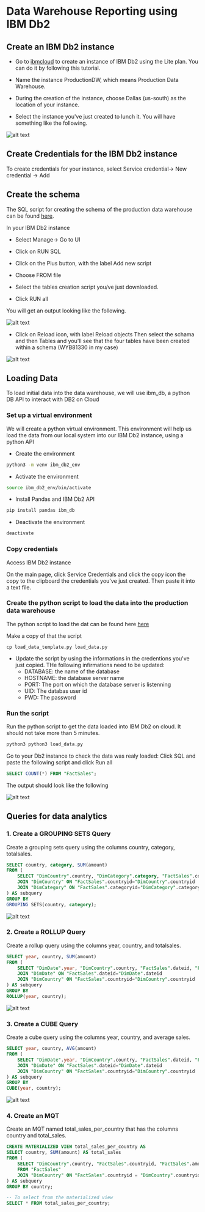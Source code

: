 # Data Warehouse Reporting using IBM Db2

## Create an IBM Db2 instance

- Go to [ibmcloud]() to create an instance of IBM Db2 using the Lite plan. You can do it by following this tutorial.
- Name the instance ProductionDW, which means Production Data Warehouse.
- During the creation of the instance, choose Dallas (us-south) as the location of your instance.

- Select the instance you've just created to lunch it. You will have something like the following.

![alt text](./../../resources/images/lunch_db2_instance.png)

## Create Credentials for the IBM Db2 instance

To create credentials for your instance, select Service credential-> New credential -> Add

## Create the schema

The SQL script for creating the schema of the production data warehouse can be found [here](./../../resources/create_tables.sql).

In your IBM Db2 instance
- Select Manage-> Go to UI
- Click on RUN SQL

- Click on the Plus button, with the label Add new script

- Choose FROM file

- Select the tables creation script you/ve just downloaded.

- Click RUN all

You will get an output looking like the following.

![alt text](./../../resources/images/create_tables.png)

- Click on Reload icon, with label Reload objects
Then select the schama and then Tables and you'll see that the four tables have been created within a schema (WYB81330 in my case)

![alt text](./../../resources/tables_list.png)

## Loading Data

To load initial data into the data warehouse, we will use ibm_db, a python DB API to interact with DB2 on Cloud

### Set up a virtual environment
We will create a python virtual environment. This environment will help us load the data from our local system into our IBM Db2 instance, using a python API

- Create the environment

```sh
python3 -m venv ibm_db2_env
```

- Activate the environment

```sh
source ibm_db2_env/bin/activate
```
- Install Pandas and IBM Db2 API

```sh
pip install pandas ibm_db
```

- Deactivate the environment

```sh
deactivate
```

### Copy credentials

Access IBM Db2 instance

On the main page, click Service Credentials and click the copy icon the copy to the clipboard the credentials you've just created. Then paste it into a text file.

### Create the python script to load the data into the production data warehouse

The python script to load the dat can be found here [here](./../../load_data_template.py)

Make a copy of that the script
```
cp load_data_template.py load_data.py
```
- Update the script by using the informations in the credentions you've just copied. THe following infirmations need to be updated:
    - DATABASE: the name of the database
    - HOSTNAME: the database server name
    - PORT: The port on which the database server is listenning
    - UID: The databas user id
    - PWD: The password

### Run the script

Run the python script to get the data loaded into IBM Db2 on cloud. It should not take more than 5 minutes.

```sh
python3 python3 load_data.py
```

Go to your Db2 instance to check the data was realy loaded: Click SQL and paste the following script and click Run all

```sql
SELECT COUNT(*) FROM "FactSales";
```

The output should look like the following

![alt text](./../../resources/images/data_load.png)

## Queries for data analytics

### 1. Create a GROUPING SETS Query

Create a grouping sets query using the columns country, category, totalsales.

```sql
SELECT country, category, SUM(amount)
FROM (
    SELECT "DimCountry".country, "DimCategory".category, "FactSales".countryid, "FactSales".categoryid, amount FROM "FactSales"
    JOIN "DimCountry" ON "FactSales".countryid="DimCountry".countryid
    JOIN "DimCategory" ON "FactSales".categoryid="DimCategory".categoryid
) AS subquery
GROUP BY
GROUPING SETS(country, category);
```

![alt text](./../../resources/images/ibm_db2/groupingsets.png)

### 2. Create a ROLLUP Query

Create a rollup query using the columns year, country, and totalsales.

```sql
SELECT year, country, SUM(amount)
FROM (
    SELECT "DimDate".year, "DimCountry".country, "FactSales".dateid, "FactSales".countryid, amount FROM "FactSales"
    JOIN "DimDate" ON "FactSales".dateid="DimDate".dateid
    JOIN "DimCountry" ON "FactSales".countryid="DimCountry".countryid
) AS subquery
GROUP BY
ROLLUP(year, country);

```

![alt text](./../../resources/images/ibm_db2/rollup.png)

### 3. Create a CUBE Query

Create a cube query using the columns year, country, and average sales.

```sql
SELECT year, country, AVG(amount)
FROM (
    SELECT "DimDate".year, "DimCountry".country, "FactSales".dateid, "FactSales".countryid, amount FROM "FactSales"
    JOIN "DimDate" ON "FactSales".dateid="DimDate".dateid
    JOIN "DimCountry" ON "FactSales".countryid="DimCountry".countryid
) AS subquery
GROUP BY
CUBE(year, country);
```

![alt text](./../../resources/images/ibm_db2/cube.png)


### 4. Create an MQT

Create an MQT named total_sales_per_country that has the columns country and total_sales.

```sql
CREATE MATERIALIZED VIEW total_sales_per_country AS 
SELECT country, SUM(amount) AS total_sales
FROM (
    SELECT "DimCountry".country, "FactSales".countryid, "FactSales".amount 
    FROM "FactSales"
    JOIN "DimCountry" ON "FactSales".countryid = "DimCountry".countryid
) AS subquery
GROUP BY country;

-- To select from the materialized view
SELECT * FROM total_sales_per_country;
```
